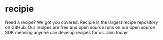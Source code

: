 # recipie

Need a recipe? We got you covered. Recipie is the largest recipe repository on GitHub. Our recipes are free and open source runs on our open source SDK meaning anyone can develop recipes for us. Join today!
